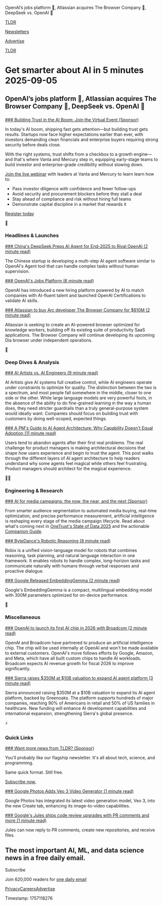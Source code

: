 OpenAI’s jobs platform 💼, Atlassian acquires The Browser Company 🤝, DeepSeek vs. OpenAI 🤖

[TLDR](/)

[Newsletters](/newsletters)

[Advertise](https://advertise.tldr.tech/)

[TLDR](/)

# Get smarter about AI in 5 minutes 2025-09-05

## OpenAI’s jobs platform 💼, Atlassian acquires The Browser Company 🤝, DeepSeek vs. OpenAI 🤖

### 

[### Building Trust in the AI Boom: Join the Virtual Event (Sponsor)](https://www.vanta.com/webinars/building-trust-in-the-ai-boom-security-capital-and-credibility-from-day-one?utm_campaign=mercury-vanta-webinar&amp;utm_source=the-rundown-ai&amp;utm_medium=newsletter)

In today's AI boom, shipping fast gets attention—but building trust gets results. Startups now face higher expectations earlier than ever, with investors demanding clean financials and enterprise buyers requiring strong security before deals close.

With the right systems, trust shifts from a checkbox to a growth engine—and that's where Vanta and Mercury step in, equipping early-stage teams to build investor and enterprise-grade credibility without slowing down.

[Join the live webinar](https://www.vanta.com/webinars/building-trust-in-the-ai-boom-security-capital-and-credibility-from-day-one?utm_campaign=mercury-vanta-webinar&utm_source=the-rundown-ai&utm_medium=newsletter) with leaders at Vanta and Mercury to learn learn how to:

- Pass investor diligence with confidence and fewer follow-ups
- Avoid security and procurement blockers before they stall a deal
- Stay ahead of compliance and risk without hiring full teams
- Demonstrate capital discipline in a market that rewards it

[Register today](https://www.vanta.com/webinars/building-trust-in-the-ai-boom-security-capital-and-credibility-from-day-one?utm_campaign=mercury-vanta-webinar&utm_source=the-rundown-ai&utm_medium=newsletter)

🚀

### Headlines & Launches

[### China's DeepSeek Preps AI Agent for End-2025 to Rival OpenAI (2 minute read)](https://www.bloomberg.com/news/articles/2025-09-04/deepseek-targets-ai-agent-release-by-end-of-year-to-rival-openai?accessToken=eyJhbGciOiJIUzI1NiIsInR5cCI6IkpXVCJ9.eyJzb3VyY2UiOiJTdWJzY3JpYmVyR2lmdGVkQXJ0aWNsZSIsImlhdCI6MTc1NzA1NDYyNiwiZXhwIjoxNzU3NjU5NDI2LCJhcnRpY2xlSWQiOiJUMUpWNkVHUTFZUlIwMCIsImJjb25uZWN0SWQiOiI2NTc1NjkyN0UwMkM0N0MwQkQ0MDNEQTJGMEUyNzIyMyJ9.VEnvh32kglUEGd6uDIwPfLYZHoPlqMqjBYhqW3-Y8F0&utm_source=tldrai)

The Chinese startup is developing a multi-step AI agent software similar to OpenAI's Agent tool that can handle complex tasks without human supervision.

[### OpenAI's Jobs Platform (6 minute read)](https://openai.com/index/expanding-economic-opportunity-with-ai/?utm_source=tldrai)

OpenAI has introduced a new hiring platform powered by AI to match companies with AI-fluent talent and launched OpenAI Certifications to validate AI skills.

[### Atlassian to buy Arc developer The Browser Company for $610M (2 minute read)](https://techcrunch.com/2025/09/04/atlassian-to-buy-arc-developer-the-browser-company-for-610m/?utm_source=tldrai)

Atlassian is seeking to create an AI-powered browser optimized for knowledge workers, building off its existing suite of productivity SaaS applications. The Browser Company will continue developing its upcoming Dia browser under independent operations.

🧠

### Deep Dives & Analysis

[### AI Artists vs. AI Engineers (9 minute read)](https://frontierai.substack.com/p/ai-artists-vs-ai-engineers?utm_source=tldrai)

AI Artists give AI systems full creative control, while AI engineers operate under constraints to optimize for quality. The distinction between the two is a spectrum, and most people fall somewhere in the middle, closer to one side or the other. While large language models are very powerful fools, in the absence of the ability to do fine-grained learning in the way a human does, they need stricter guardrails than a truly general-purpose system would ideally want. Companies should focus on building trust with customers by doing well-scoped, expected things.

[### A PM's Guide to AI Agent Architecture: Why Capability Doesn't Equal Adoption (11 minute read)](https://www.productcurious.com/p/a-pms-guide-to-ai-agent-architecture?utm_source=tldrai)

Users tend to abandon agents after their first real problems. The real challenge for product managers is making architectural decisions that shape how users experience and begin to trust the agent. This post walks through the different layers of AI agent architecture to help readers understand why some agents feel magical while others feel frustrating. Product managers should architect for the magical experience.

👨‍💻

### Engineering & Research

[### AI for media campaigns: the now, the near, and the next (Sponsor)](https://www.onetrust.com/resources/tldr-csyn/state-of-data-2025-the-now-the-near-and-the-next-evolution-of-ai-for-media-campaigns-ebook/?utm_medium=newsletter&amp;utm_source=tldr-ai&amp;utm_campaign=20250905)

From smarter audience segmentation to automated media buying, real-time optimization, and precise performance measurement, artificial intelligence is reshaping every stage of the media campaign lifecycle. Read about what's coming next in [OneTrust's State of Data 2025](https://www.onetrust.com/resources/tldr-csyn/state-of-data-2025-the-now-the-near-and-the-next-evolution-of-ai-for-media-campaigns-ebook/?utm_medium=newsletter&utm_source=tldr-ai&utm_campaign=20250905) and the actionable [Companion Guide](https://www.onetrust.com/resources/tldr-csyn/state-of-data-2025-the-now-the-near-and-the-next-evolution-of-ai-for-media-campaigns-ebook/?utm_medium=newsletter&utm_source=tldr-ai&utm_campaign=20250905).

[### ByteDance's Robotic Reasoning (8 minute read)](https://robix-seed.github.io/robix/?utm_source=tldrai)

Robix is a unified vision-language model for robots that combines reasoning, task planning, and natural language interaction in one framework. It enables robots to handle complex, long-horizon tasks and communicate naturally with humans through verbal responses and proactive dialogue.

[### Google Released EmbeddingGemma (2 minute read)](https://huggingface.co/google/embeddinggemma-300m?utm_source=tldrai)

Google's EmbeddingGemma is a compact, multilingual embedding model with 300M parameters optimized for on-device performance.

🎁

### Miscellaneous

[### OpenAI to launch its first AI chip in 2026 with Broadcom (2 minute read)](https://www.reuters.com/business/openai-launch-its-first-ai-chip-2026-with-broadcom-ft-reports-2025-09-05/?utm_source=tldrai)

OpenAI and Broadcom have partnered to produce an artificial intelligence chip. The chip will be used internally at OpenAI and won't be made available to external customers. OpenAI's move follows efforts by Google, Amazon, and Meta, which have all built custom chips to handle AI workloads. Broadcom expects AI revenue growth for fiscal 2026 to improve significantly.

[### Sierra raises $350M at $10B valuation to expand AI agent platform (3 minute read)](https://sierra.ai/blog/theres-an-agent-for-that-and-it-runs-on-sierra?utm_source=tldrai)

Sierra announced raising $350M at a $10B valuation to expand its AI agent platform, backed by Greenoaks. The platform supports hundreds of major companies, reaching 90% of Americans in retail and 50% of US families in healthcare. New funding will enhance AI development capabilities and international expansion, strengthening Sierra's global presence.

⚡️

### Quick Links

[### Want more news from TLDR? (Sponsor)](https://tldr.tech/signup/?utm_source=tldrai&amp;utm_medium=newsletter&amp;utm_campaign=quicklinks09052025)

You'll probably like our flagship newsletter. It's all about tech, science, and programming.

Same quick format. Still free.

[Subscribe now.](https://tldr.tech/signup/?utm_source=tldrai&utm_medium=newsletter&utm_campaign=quicklinks09052025)

[### Google Photos Adds Veo 3 Video Generator (1 minute read)](https://blog.google/products/photos/google-photos-create-tab-editing-tools/?utm_source=tldrai)

Google Photos has integrated its latest video generation model, Veo 3, into the new Create tab, enhancing its image-to-video capabilities.

[### Google's Jules ships code review upgrades with PR comments and more (1 minute read)](https://www.testingcatalog.com/googles-jules-ships-code-review-upgrades-with-pr-comments-and-more/?utm_source=tldrai)

Jules can now reply to PR comments, create new repositories, and receive files.

## The most important AI, ML, and data science news in a free daily email.

Subscribe

Join 620,000 readers for [one daily email](/api/latest/ai)

[Privacy](/privacy)[Careers](https://jobs.ashbyhq.com/tldr.tech)[Advertise](/ai/advertise)

Timestamp: 1757118276
